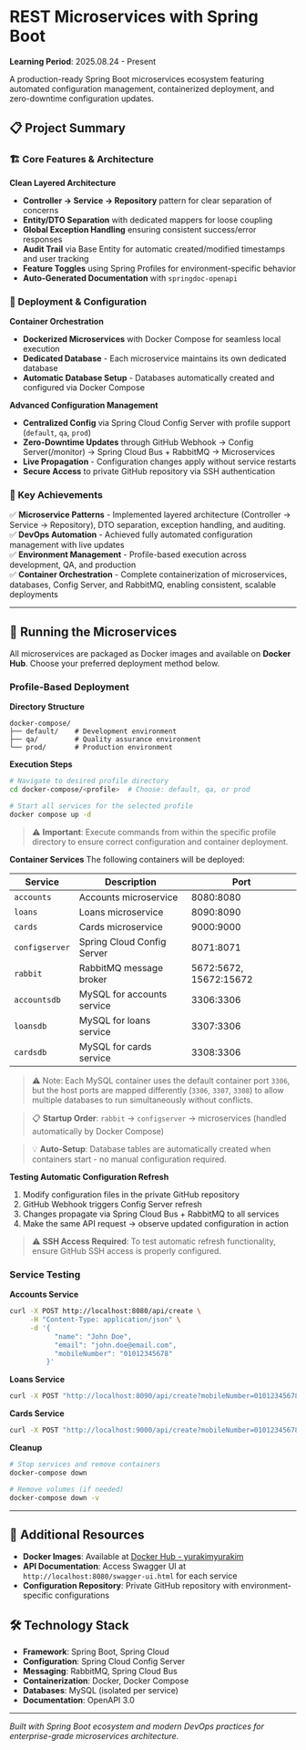 # REST Microservices with Spring Boot

**Learning Period**: 2025.08.24 - Present

A production-ready Spring Boot microservices ecosystem featuring automated configuration management, containerized deployment, and zero-downtime configuration updates.

## 📋 Project Summary

### 🏗️ Core Features & Architecture

**Clean Layered Architecture**
- **Controller → Service → Repository** pattern for clear separation of concerns
- **Entity/DTO Separation** with dedicated mappers for loose coupling
- **Global Exception Handling** ensuring consistent success/error responses
- **Audit Trail** via Base Entity for automatic created/modified timestamps and user tracking
- **Feature Toggles** using Spring Profiles for environment-specific behavior
- **Auto-Generated Documentation** with `springdoc-openapi`

### 🚀 Deployment & Configuration

**Container Orchestration**
- **Dockerized Microservices** with Docker Compose for seamless local execution
- **Dedicated Database** - Each microservice maintains its own dedicated database
- **Automatic Database Setup** - Databases automatically created and configured via Docker Compose

**Advanced Configuration Management**
- **Centralized Config** via Spring Cloud Config Server with profile support (`default`, `qa`, `prod`)
- **Zero-Downtime Updates** through GitHub Webhook → Config Server(/monitor) → Spring Cloud Bus + RabbitMQ → Microservices
- **Live Propagation** - Configuration changes apply without service restarts
- **Secure Access** to private GitHub repository via SSH authentication

### 🎯 Key Achievements

✅ **Microservice Patterns** - Implemented layered architecture (Controller → Service → Repository), DTO separation, exception handling, and auditing.  
✅ **DevOps Automation** - Achieved fully automated configuration management with live updates  
✅ **Environment Management** - Profile-based execution across development, QA, and production  
✅ **Container Orchestration** - Complete containerization of microservices, databases, Config Server, and RabbitMQ, enabling consistent, scalable deployments

---

## 🚀 Running the Microservices

All microservices are packaged as Docker images and available on **Docker Hub**. Choose your preferred deployment method below.

### Profile-Based Deployment

**Directory Structure**
```
docker-compose/
├── default/    # Development environment
├── qa/         # Quality assurance environment  
└── prod/       # Production environment
```

**Execution Steps**
```bash
# Navigate to desired profile directory
cd docker-compose/<profile>  # Choose: default, qa, or prod

# Start all services for the selected profile
docker compose up -d
```

> ⚠️ **Important**: Execute commands from within the specific profile directory to ensure correct configuration and container deployment.

**Container Services**
The following containers will be deployed:

| Service | Description | Port |
|---------|-------------|------|
| `accounts` | Accounts microservice | 8080:8080 |
| `loans` | Loans microservice | 8090:8090 |
| `cards` | Cards microservice | 9000:9000 |
| `configserver` | Spring Cloud Config Server | 8071:8071 |
| `rabbit` | RabbitMQ message broker | 5672:5672, 15672:15672 |
| `accountsdb` | MySQL for accounts service | 3306:3306 |
| `loansdb` | MySQL for loans service | 3307:3306 |
| `cardsdb` | MySQL for cards service | 3308:3306 |

> ⚠️ Note: Each MySQL container uses the default container port `3306`, but the host ports are mapped differently (`3306`, `3307`, `3308`) to allow multiple databases to run simultaneously without conflicts.

> 📋 **Startup Order**: `rabbit` → `configserver` → microservices (handled automatically by Docker Compose)

> 💡 **Auto-Setup**: Database tables are automatically created when containers start - no manual configuration required.

**Testing Automatic Configuration Refresh**
1. Modify configuration files in the private GitHub repository
2. GitHub Webhook triggers Config Server refresh
3. Changes propagate via Spring Cloud Bus + RabbitMQ to all services
4. Make the same API request → observe updated configuration in action

> ⚠️ **SSH Access Required**: To test automatic refresh functionality, ensure GitHub SSH access is properly configured.

### Service Testing

**Accounts Service**
```bash
curl -X POST http://localhost:8080/api/create \
     -H "Content-Type: application/json" \
     -d '{
           "name": "John Doe",
           "email": "john.doe@email.com", 
           "mobileNumber": "01012345678"
         }'
```

**Loans Service**
```bash
curl -X POST "http://localhost:8090/api/create?mobileNumber=01012345678"
```

**Cards Service** 
```bash
curl -X POST "http://localhost:9000/api/create?mobileNumber=01012345678"
```

**Cleanup**
```bash
# Stop services and remove containers
docker-compose down

# Remove volumes (if needed)
docker-compose down -v
```

---

## 🔗 Additional Resources

- **Docker Images**: Available at [Docker Hub - yurakimyurakim](https://hub.docker.com/repositories/yurakimyurakim)
- **API Documentation**: Access Swagger UI at `http://localhost:8080/swagger-ui.html` for each service
- **Configuration Repository**: Private GitHub repository with environment-specific configurations

## 🛠️ Technology Stack

- **Framework**: Spring Boot, Spring Cloud
- **Configuration**: Spring Cloud Config Server
- **Messaging**: RabbitMQ, Spring Cloud Bus  
- **Containerization**: Docker, Docker Compose
- **Databases**: MySQL (isolated per service)
- **Documentation**: OpenAPI 3.0

---

*Built with Spring Boot ecosystem and modern DevOps practices for enterprise-grade microservices architecture.*
